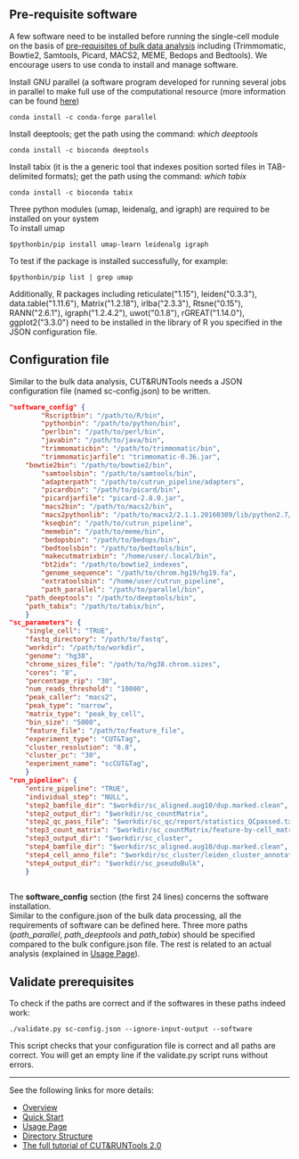 ## Pre-requisite software 
A few software need to be installed before running the single-cell module on the basis of [pre-requisites of bulk data analysis](./bulk-INSTALL.md) including (Trimmomatic, Bowtie2, Samtools, Picard, MACS2, MEME, Bedops and Bedtools). We encourage users to use conda to install and manage software.

Install GNU parallel (a software program developed for running several jobs in parallel to make full use of the computational resource (more information can be found [here](https://www.gnu.org/software/parallel))  

```
conda install -c conda-forge parallel
```

Install deeptools; get the path using the command: *which deeptools*

```
conda install -c bioconda deeptools
```

Install tabix (it is the a generic tool that indexes position sorted files in TAB-delimited formats); get the path using the command: *which tabix*

```
conda install -c bioconda tabix
```
    
Three python modules (umap, leidenalg, and igraph) are required to be installed on your system  
To install umap 
    
```
$pythonbin/pip install umap-learn leidenalg igraph
```
    
To test if the package is installed successfully, for example:
    
```
$pythonbin/pip list | grep umap
```

    
Additionally, R packages including reticulate("1.15"), leiden("0.3.3"), data.table("1.11.6"), Matrix("1.2.18"), irlba("2.3.3"), Rtsne("0.15"), RANN("2.6.1"), igraph("1.2.4.2"), uwot("0.1.8"), rGREAT("1.14.0"), ggplot2("3.3.0") need to be installed in the library of R you specified in the JSON configuration file. 

## Configuration file

Similar to the bulk data analysis, CUT&RUNTools needs a JSON configuration file (named sc-config.json) to be written.

<!-- end list -->

``` json
"software_config" {
    	"Rscriptbin": "/path/to/R/bin",
    	"pythonbin": "/path/to/python/bin",
    	"perlbin": "/path/to/perl/bin",
    	"javabin": "/path/to/java/bin",
    	"trimmomaticbin": "/path/to/trimmomatic/bin",
    	"trimmomaticjarfile": "trimmomatic-0.36.jar",
   	"bowtie2bin": "/path/to/bowtie2/bin",
    	"samtoolsbin": "/path/to/samtools/bin",
    	"adapterpath": "/path/to/cutrun_pipeline/adapters", 
    	"picardbin": "/path/to/picard/bin",
    	"picardjarfile": "picard-2.8.0.jar",
    	"macs2bin": "/path/to/macs2/bin",
    	"macs2pythonlib": "/path/to/macs2/2.1.1.20160309/lib/python2.7/site-packages",
    	"kseqbin": "/path/to/cutrun_pipeline", 
    	"memebin": "/path/to/meme/bin", 
    	"bedopsbin": "/path/to/bedops/bin", 
    	"bedtoolsbin": "/path/to/bedtools/bin",
    	"makecutmatrixbin": "/home/user/.local/bin",
    	"bt2idx": "/path/to/bowtie2_indexes",
    	"genome_sequence": "/path/to/chrom.hg19/hg19.fa",
    	"extratoolsbin": "/home/user/cutrun_pipeline", 
    	"path_parallel": "/path/to/parallel/bin", 
	"path_deeptools": "/path/to/deeptools/bin",
	"path_tabix": "/path/to/tabix/bin", 
    }
"sc_parameters": {
	"single_cell": "TRUE", 
	"fastq_directory": "/path/to/fastq", 
	"workdir": "/path/to/workdir", 
	"genome": "hg38", 
	"chrome_sizes_file": "/path/to/hg38.chrom.sizes",
	"cores": "8", 
	"percentage_rip": "30", 
	"num_reads_threshold": "10000", 
	"peak_caller": "macs2", 	
	"peak_type": "narrow", 
	"matrix_type": "peak_by_cell", 
	"bin_size": "5000", 
	"feature_file": "/path/to/feature_file", 
	"experiment_type": "CUT&Tag", 
	"cluster_resolution": "0.8", 
	"cluster_pc": "30", 
	"experiment_name": "scCUT&Tag", 
    }
"run_pipeline": {
	"entire_pipeline": "TRUE", 
	"individual_step": "NULL", 
	"step2_bamfile_dir": "$workdir/sc_aligned.aug10/dup.marked.clean", 
	"step2_output_dir": "$workdir/sc_countMatrix", 
	"step2_qc_pass_file": "$workdir/sc_qc/report/statistics_QCpassed.txt", 
	"step3_count_matrix": "$workdir/sc_countMatrix/feature-by-cell_matrix.txt", 
	"step3_output_dir": "$workdir/sc_cluster", 
	"step4_bamfile_dir": "$workdir/sc_aligned.aug10/dup.marked.clean", 
	"step4_cell_anno_file": "$workdir/sc_cluster/leiden_cluster_annotation.txt", 
	"step4_output_dir": "$workdir/sc_pseudoBulk", 
    }
      
```

The **software_config** section (the first 24 lines) concerns the software installation.  
Similar to the configure.json of the bulk data processing, all the requirements of software can be defined here. Three more paths (*path_parallel*, *path_deeptools* and *path_tabix*) should be specified compared to the bulk configure.json file. The rest is related to an actual analysis (explained in [Usage Page](./sc-USAGE.md)). 

## Validate prerequisites

To check if the paths are correct and if the softwares in these paths indeed work:

``` shell
./validate.py sc-config.json --ignore-input-output --software

```
This script checks that your configuration file is correct and all paths are correct. You will get an empty line if the validate.py script runs without errors.
***

See the following links for more details:

- [Overview](./sc-OVERVIEW.md)
- [Quick Start](./sc-QUICK.md)
- [Usage Page](./sc-USAGE.md)
- [Directory Structure](./sc-DIRECTORY.md)
- [The full tutorial of CUT&RUNTools 2.0](./2.0-TUTORIAL.md)

